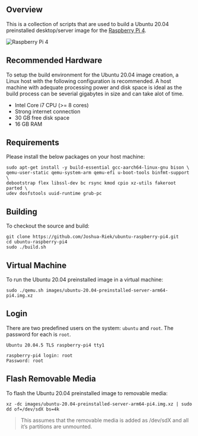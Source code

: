 ## Overview

This is a collection of scripts that are used to build a Ubuntu 20.04 preinstalled desktop/server image for the [Raspberry Pi 4](https://www.raspberrypi.com/products/raspberry-pi-4-model-b/).

![Raspberry Pi 4](https://www.electromaker.io/uploads/images/board-guide/single-board-computer/medium/Raspberry%20Pi%204B-540x386.png)

## Recommended Hardware

To setup the build environment for the Ubuntu 20.04 image creation, a Linux host with the following configuration is recommended. A host machine with adequate processing power and disk space is ideal as the build process can be severial gigabytes in size and can take alot of time.

* Intel Core i7 CPU (>= 8 cores)
* Strong internet connection
* 30 GB free disk space
* 16 GB RAM

## Requirements

Please install the below packages on your host machine:

```
sudo apt-get install -y build-essential gcc-aarch64-linux-gnu bison \
qemu-user-static qemu-system-arm qemu-efi u-boot-tools binfmt-support \
debootstrap flex libssl-dev bc rsync kmod cpio xz-utils fakeroot parted \
udev dosfstools uuid-runtime grub-pc
```

## Building

To checkout the source and build:

```
git clone https://github.com/Joshua-Riek/ubuntu-raspberry-pi4.git
cd ubuntu-raspberry-pi4
sudo ./build.sh
```

## Virtual Machine

To run the Ubuntu 20.04 preinstalled image in a virtual machine:

```
sudo ./qemu.sh images/ubuntu-20.04-preinstalled-server-arm64-pi4.img.xz
```

## Login

There are two predefined users on the system: `ubuntu` and `root`. The password for each is `root`. 

```
Ubuntu 20.04.5 TLS raspberry-pi4 tty1

raspberry-pi4 login: root
Password: root
```

## Flash Removable Media

To flash the Ubuntu 20.04 preinstalled image to removable media:

```
xz -dc images/ubuntu-20.04-preinstalled-server-arm64-pi4.img.xz | sudo dd of=/dev/sdX bs=4k
```

> This assumes that the removable media is added as /dev/sdX and all it’s partitions are unmounted.
